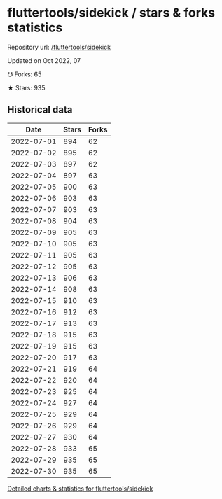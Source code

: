 # fluttertools/sidekick / stars & forks statistics

Repository url: [/fluttertools/sidekick](https://github.com/fluttertools/sidekick)

Updated on Oct 2022, 07

☋ Forks: 65

★ Stars: 935

## Historical data
| Date | Stars | Forks |
|------|-------|-------|
| 2022-07-01 | 894 | 62 | 
| 2022-07-02 | 895 | 62 | 
| 2022-07-03 | 897 | 62 | 
| 2022-07-04 | 897 | 63 | 
| 2022-07-05 | 900 | 63 | 
| 2022-07-06 | 903 | 63 | 
| 2022-07-07 | 903 | 63 | 
| 2022-07-08 | 904 | 63 | 
| 2022-07-09 | 905 | 63 | 
| 2022-07-10 | 905 | 63 | 
| 2022-07-11 | 905 | 63 | 
| 2022-07-12 | 905 | 63 | 
| 2022-07-13 | 906 | 63 | 
| 2022-07-14 | 908 | 63 | 
| 2022-07-15 | 910 | 63 | 
| 2022-07-16 | 912 | 63 | 
| 2022-07-17 | 913 | 63 | 
| 2022-07-18 | 915 | 63 | 
| 2022-07-19 | 915 | 63 | 
| 2022-07-20 | 917 | 63 | 
| 2022-07-21 | 919 | 64 | 
| 2022-07-22 | 920 | 64 | 
| 2022-07-23 | 925 | 64 | 
| 2022-07-24 | 927 | 64 | 
| 2022-07-25 | 929 | 64 | 
| 2022-07-26 | 929 | 64 | 
| 2022-07-27 | 930 | 64 | 
| 2022-07-28 | 933 | 65 | 
| 2022-07-29 | 935 | 65 | 
| 2022-07-30 | 935 | 65 | 


[Detailed charts & statistics for fluttertools/sidekick](https://reviewgithub.com/rep/fluttertools/sidekick)
